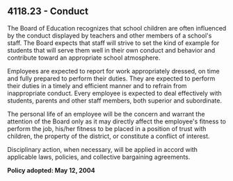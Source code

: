 ## 4118.23 - Conduct

The Board of Education recognizes that school children are often influenced by the conduct displayed by teachers and other members of a school's staff.  The Board expects that staff will strive to set the kind of example for students that will serve them well in their own conduct and behavior and contribute toward an appropriate school atmosphere.

Employees are expected to report for work appropriately dressed, on time and fully prepared to perform their duties.  They are expected to perform their duties in a timely and efficient manner and to refrain from inappropriate conduct.  Every employee is expected to deal effectively with students, parents and other staff members, both superior and subordinate.

The personal life of an employee will be the concern and warrant the attention of the Board only as it may directly affect the employee's fitness to perform the job, his/her fitness to be placed in a position of trust with children, the property of the district, or constitute a conflict of interest.

Disciplinary action, when necessary, will be applied in accord with applicable laws, policies, and collective bargaining agreements.

**Policy adopted:  May 12, 2004**

